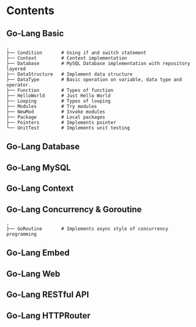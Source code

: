 
# Contents
## Go-Lang Basic
    .
    ├── Condition       # Using if and switch statement
    ├── Context         # Context implementation
    ├── Database        # MySQL Database implementation with repository layered
    ├── DataStructure   # Implement data structure
    ├── DataType        # Basic operation on variable, data type and operator.
    ├── Function        # Types of function
    ├── HelloWorld      # Just Hello World
    ├── Looping         # Types of looping
    ├── Modules         # Try modules
    ├── NewMod          # Invoke modules
    ├── Package         # Local packages
    ├── Pointers        # Implements pointer
    └── UnitTest        # Implements unit testing
## Go-Lang Database
## Go-Lang MySQL
## Go-Lang Context
## Go-Lang Concurrency & Goroutine 
    .
    ├── GoRoutine       # Implements async style of concurrency programming
## Go-Lang Embed
## Go-Lang Web
## Go-Lang RESTful API
## Go-Lang HTTPRouter
